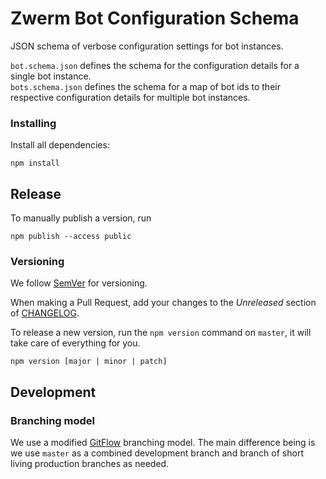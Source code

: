 # Zwerm Bot Configuration Schema

JSON schema of verbose configuration settings for bot instances.

`bot.schema.json` defines the schema for the configuration details for a single
bot instance.  
`bots.schema.json` defines the schema for a map of bot ids to their respective
configuration details for multiple bot instances.

### Installing

Install all dependencies:

```
npm install

```

## Release

To manually publish a version, run

```
npm publish --access public
```

### Versioning

We follow [SemVer](http://semver.org/) for versioning.

When making a Pull Request, add your changes to the _Unreleased_ section of
[CHANGELOG](https://github.com/zwerm/bot-configs-schema/blob/master/CHANGELOG.md).

To release a new version, run the `npm version` command on `master`, it will
take care of everything for you.

`npm version [major | minor | patch]`

## Development

### Branching model

We use a modified
[GitFlow](https://datasift.github.io/gitflow/IntroducingGitFlow.html) branching
model. The main difference being is we use `master` as a combined development
branch and branch of short living production branches as needed.
